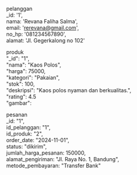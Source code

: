 pelanggan  
_id: '1',  
nama: 'Revana Faliha Salma',  
email: 'rerevana@gmail.com',  
no_hp: '081234567890',  
alamat: 'Jl. Gegerkalong no 102'  
  
produk  
"_id": "1",  
"nama": "Kaos Polos",  
"harga": 75000,    
"kategori": "Pakaian",  
"stok": 100,  
"deskripsi": "Kaos polos nyaman dan berkualitas.",  
"rating": 4.5  
"gambar":  
  
pesanan  
_id: "1",  
id_pelanggan: "1",  
id_produk: "2",  
order_date: "2024-11-01",  
status: "dikirim",  
jumlah_harga_pesanan: 150000,  
alamat_pengiriman: "Jl. Raya No. 1, Bandung",  
metode_pembayaran: "Transfer Bank"  
